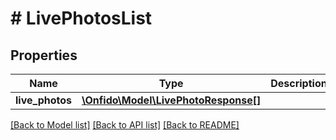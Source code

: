 # # LivePhotosList

## Properties

Name | Type | Description | Notes
------------ | ------------- | ------------- | -------------
**live_photos** | [**\Onfido\Model\LivePhotoResponse[]**](LivePhotoResponse.md) |  | [optional]

[[Back to Model list]](../../README.md#models) [[Back to API list]](../../README.md#endpoints) [[Back to README]](../../README.md)
